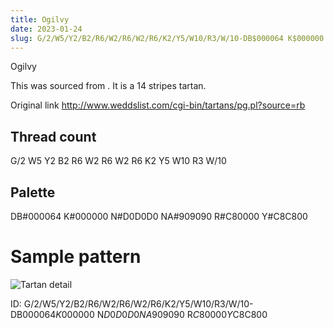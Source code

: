 ```yaml
---
title: Ogilvy
date: 2023-01-24
slug: G/2/W5/Y2/B2/R6/W2/R6/W2/R6/K2/Y5/W10/R3/W/10-DB$000064 K$000000 N$D0D0D0 NA$909090 R$C80000 Y$C8C800
---
```

Ogilvy

This was sourced from <no value>.  It is a 14 stripes tartan.

Original link http://www.weddslist.com/cgi-bin/tartans/pg.pl?source=rb

## Thread count
G/2 W5 Y2 B2 R6 W2 R6 W2 R6 K2 Y5 W10 R3 W/10

## Palette
DB#000064 K#000000 N#D0D0D0 NA#909090 R#C80000 Y#C8C800

# Sample pattern

![Tartan detail](tartan.png "G/2 W5 Y2 B2 R6 W2 R6 W2 R6 K2 Y5 W10 R3 W/10 tartan")

ID: G/2/W5/Y2/B2/R6/W2/R6/W2/R6/K2/Y5/W10/R3/W/10-DB$000064 K$000000 N$D0D0D0 NA$909090 R$C80000 Y$C8C800